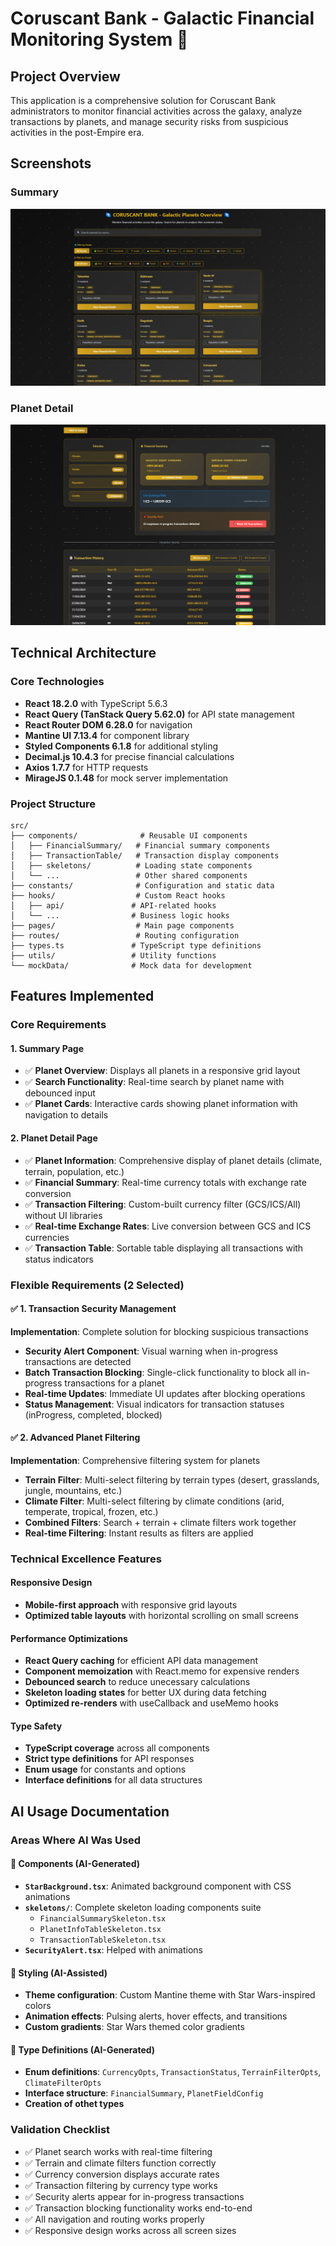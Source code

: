 # Coruscant Bank - Galactic Financial Monitoring System 🌌

## Project Overview

This application is a comprehensive solution for Coruscant Bank administrators to monitor financial activities across the galaxy, analyze transactions by planets, and manage security risks from suspicious activities in the post-Empire era.

## Screenshots

### Summary

![alt text](image.png)

### Planet Detail

![alt text](image-1.png)

## Technical Architecture

### Core Technologies

- **React 18.2.0** with TypeScript 5.6.3
- **React Query (TanStack Query 5.62.0)** for API state management
- **React Router DOM 6.28.0** for navigation
- **Mantine UI 7.13.4** for component library
- **Styled Components 6.1.8** for additional styling
- **Decimal.js 10.4.3** for precise financial calculations
- **Axios 1.7.7** for HTTP requests
- **MirageJS 0.1.48** for mock server implementation

### Project Structure

```
src/
├── components/              # Reusable UI components
│   ├── FinancialSummary/   # Financial summary components
│   ├── TransactionTable/   # Transaction display components
│   ├── skeletons/          # Loading state components
│   └── ...                 # Other shared components
├── constants/              # Configuration and static data
├── hooks/                  # Custom React hooks
│   ├── api/               # API-related hooks
│   └── ...                # Business logic hooks
├── pages/                  # Main page components
├── routes/                 # Routing configuration
├── types.ts               # TypeScript type definitions
├── utils/                 # Utility functions
└── mockData/              # Mock data for development
```

## Features Implemented

### Core Requirements

#### 1. Summary Page

- ✅ **Planet Overview**: Displays all planets in a responsive grid layout
- ✅ **Search Functionality**: Real-time search by planet name with debounced input
- ✅ **Planet Cards**: Interactive cards showing planet information with navigation to details

#### 2. Planet Detail Page

- ✅ **Planet Information**: Comprehensive display of planet details (climate, terrain, population, etc.)
- ✅ **Financial Summary**: Real-time currency totals with exchange rate conversion
- ✅ **Transaction Filtering**: Custom-built currency filter (GCS/ICS/All) without UI libraries
- ✅ **Real-time Exchange Rates**: Live conversion between GCS and ICS currencies
- ✅ **Transaction Table**: Sortable table displaying all transactions with status indicators

### Flexible Requirements (2 Selected)

#### ✅ 1. Transaction Security Management

**Implementation**: Complete solution for blocking suspicious transactions

- **Security Alert Component**: Visual warning when in-progress transactions are detected
- **Batch Transaction Blocking**: Single-click functionality to block all in-progress transactions for a planet
- **Real-time Updates**: Immediate UI updates after blocking operations
- **Status Management**: Visual indicators for transaction statuses (inProgress, completed, blocked)

#### ✅ 2. Advanced Planet Filtering

**Implementation**: Comprehensive filtering system for planets

- **Terrain Filter**: Multi-select filtering by terrain types (desert, grasslands, jungle, mountains, etc.)
- **Climate Filter**: Multi-select filtering by climate conditions (arid, temperate, tropical, frozen, etc.)
- **Combined Filters**: Search + terrain + climate filters work together
- **Real-time Filtering**: Instant results as filters are applied

### Technical Excellence Features

#### Responsive Design

- **Mobile-first approach** with responsive grid layouts
- **Optimized table layouts** with horizontal scrolling on small screens

#### Performance Optimizations

- **React Query caching** for efficient API data management
- **Component memoization** with React.memo for expensive renders
- **Debounced search** to reduce unecessary calculations
- **Skeleton loading states** for better UX during data fetching
- **Optimized re-renders** with useCallback and useMemo hooks

#### Type Safety

- **TypeScript coverage** across all components
- **Strict type definitions** for API responses
- **Enum usage** for constants and options
- **Interface definitions** for all data structures

## AI Usage Documentation

### Areas Where AI Was Used

#### 🤖 Components (AI-Generated)

- **`StarBackground.tsx`**: Animated background component with CSS animations
- **`skeletons/`**: Complete skeleton loading components suite
  - `FinancialSummarySkeleton.tsx`
  - `PlanetInfoTableSkeleton.tsx`
  - `TransactionTableSkeleton.tsx`
- **`SecurityAlert.tsx`**: Helped with animations

#### 🤖 Styling (AI-Assisted)

- **Theme configuration**: Custom Mantine theme with Star Wars-inspired colors
- **Animation effects**: Pulsing alerts, hover effects, and transitions
- **Custom gradients**: Star Wars themed color gradients

#### 🤖 Type Definitions (AI-Generated)

- **Enum definitions**: `CurrencyOpts`, `TransactionStatus`, `TerrainFilterOpts`, `ClimateFilterOpts`
- **Interface structure**: `FinancialSummary`, `PlanetFieldConfig`
- **Creation of othet types**

### Validation Checklist

- ✅ Planet search works with real-time filtering
- ✅ Terrain and climate filters function correctly
- ✅ Currency conversion displays accurate rates
- ✅ Transaction filtering by currency type works
- ✅ Security alerts appear for in-progress transactions
- ✅ Transaction blocking functionality works end-to-end
- ✅ All navigation and routing works properly
- ✅ Responsive design works across all screen sizes
